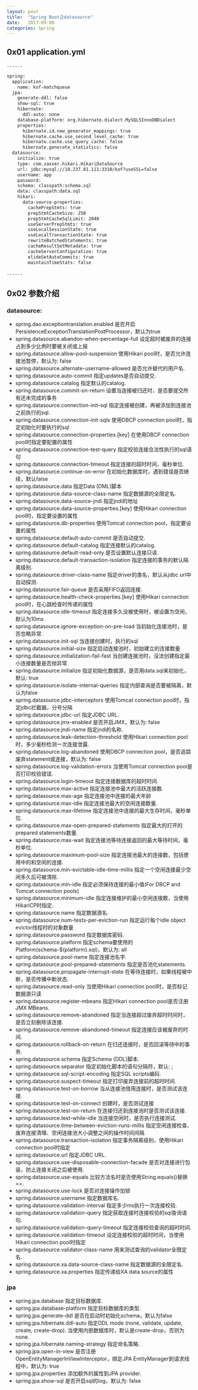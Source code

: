 ```yaml
---
layout: post
title:  "Spring Boot之datasource"
date:   2017-09-08
categories: Spring
---
```


## 0x01 application.yml

```xml
......

spring:
  application:
    name: kof-matchqueue
  jpa:
    generate-ddl: false
    show-sql: true
    hibernate:
      ddl-auto: none
    database-platform: org.hibernate.dialect.MySQL5InnoDBDialect
    properties:
      hibernate.id.new_generator_mappings: true
      hibernate.cache.use_second_level_cache: true
      hibernate.cache.use_query_cache: false
      hibernate.generate_statistics: false
  datasource:
    initialize: true
    type: com.zaxxer.hikari.HikariDataSource
    url: jdbc:mysql://10.237.81.111:3310/kof?useSSL=false
    username: app
    password: 
    schema: classpath:schema.sql
    data: classpath:data.sql
    hikari:
      data-source-properties:
        cachePrepStmts: true
        prepStmtCacheSize: 250
        prepStmtCacheSqlLimit: 2048
        useServerPrepStmts: true
        useLocalSessionState: true
        useLocalTransactionState: true
        rewriteBatchedStatements: true
        cacheResultSetMetadata: true
        cacheServerConfiguration: true
        elideSetAutoCommits: true
        maintainTimeStats: false
		
......
```

## 0x02 参数介绍

### datasource:

* spring.dao.exceptiontranslation.enabled
是否开启PersistenceExceptionTranslationPostProcessor，默认为true
* spring.datasource.abandon-when-percentage-full
设定超时被废弃的连接占到多少比例时要被关闭或上报
* spring.datasource.allow-pool-suspension
使用Hikari pool时，是否允许连接池暂停，默认为: false
* spring.datasource.alternate-username-allowed
是否允许替代的用户名.
* spring.datasource.auto-commit
指定updates是否自动提交.
* spring.datasource.catalog
指定默认的catalog.
* spring.datasource.commit-on-return
设置当连接被归还时，是否要提交所有还未完成的事务
* spring.datasource.connection-init-sql
指定连接被创建，再被添加到连接池之前执行的sql.
* spring.datasource.connection-init-sqls
使用DBCP connection pool时，指定初始化时要执行的sql
* spring.datasource.connection-properties.[key]
在使用DBCP connection pool时指定要配置的属性
* spring.datasource.connection-test-query
指定校验连接合法性执行的sql语句
* spring.datasource.connection-timeout
指定连接的超时时间，毫秒单位.
* spring.datasource.continue-on-error
在初始化数据库时，遇到错误是否继续，默认false
* spring.datasource.data
指定Data (DML)脚本
* spring.datasource.data-source-class-name
指定数据源的全限定名.
* spring.datasource.data-source-jndi
指定jndi的地址
* spring.datasource.data-source-properties.[key]
使用Hikari connection pool时，指定要设置的属性
* spring.datasource.db-properties
使用Tomcat connection pool，指定要设置的属性
* spring.datasource.default-auto-commit
是否自动提交.
* spring.datasource.default-catalog
指定连接默认的catalog.
* spring.datasource.default-read-only
是否设置默认连接只读.
* spring.datasource.default-transaction-isolation
指定连接的事务的默认隔离级别.
* spring.datasource.driver-class-name
指定driver的类名，默认从jdbc url中自动探测.
* spring.datasource.fair-queue
是否采用FIFO返回连接.
* spring.datasource.health-check-properties.[key]
使用Hikari connection pool时，在心跳检查时传递的属性
* spring.datasource.idle-timeout
指定连接多久没被使用时，被设置为空闲，默认为10ms
* spring.datasource.ignore-exception-on-pre-load
当初始化连接池时，是否忽略异常.
* spring.datasource.init-sql
当连接创建时，执行的sql
* spring.datasource.initial-size
指定启动连接池时，初始建立的连接数量
* spring.datasource.initialization-fail-fast
当创建连接池时，没法创建指定最小连接数量是否抛异常
* spring.datasource.initialize
指定初始化数据源，是否用data.sql来初始化，默认: true
* spring.datasource.isolate-internal-queries
指定内部查询是否要被隔离，默认为false
* spring.datasource.jdbc-interceptors
使用Tomcat connection pool时，指定jdbc拦截器，分号分隔
* spring.datasource.jdbc-url
指定JDBC URL.
* spring.datasource.jmx-enabled
是否开启JMX，默认为: false
* spring.datasource.jndi-name
指定jndi的名称.
* spring.datasource.leak-detection-threshold
使用Hikari connection pool时，多少毫秒检测一次连接泄露.
* spring.datasource.log-abandoned
使用DBCP connection pool，是否追踪废弃statement或连接，默认为: false
* spring.datasource.log-validation-errors
当使用Tomcat connection pool是否打印校验错误.
* spring.datasource.login-timeout
指定连接数据库的超时时间.
* spring.datasource.max-active
指定连接池中最大的活跃连接数.
* spring.datasource.max-age
指定连接池中连接的最大年龄
* spring.datasource.max-idle
指定连接池最大的空闲连接数量.
* spring.datasource.max-lifetime
指定连接池中连接的最大生存时间，毫秒单位.
* spring.datasource.max-open-prepared-statements
指定最大的打开的prepared statements数量.
* spring.datasource.max-wait
指定连接池等待连接返回的最大等待时间，毫秒单位.
* spring.datasource.maximum-pool-size
指定连接池最大的连接数，包括使用中的和空闲的连接.
* spring.datasource.min-evictable-idle-time-millis
指定一个空闲连接最少空闲多久后可被清除.
* spring.datasource.min-idle
指定必须保持连接的最小值(For DBCP and Tomcat connection pools)
* spring.datasource.minimum-idle
指定连接维护的最小空闲连接数，当使用HikariCP时指定.
* spring.datasource.name
指定数据源名.
* spring.datasource.num-tests-per-eviction-run
指定运行每个idle object evictor线程时的对象数量
* spring.datasource.password
指定数据库密码.
* spring.datasource.platform
指定schema要使用的Platform(schema-${platform}.sql)，默认为: all
* spring.datasource.pool-name
指定连接池名字.
* spring.datasource.pool-prepared-statements
指定是否池化statements.
* spring.datasource.propagate-interrupt-state
在等待连接时，如果线程被中断，是否传播中断状态.
* spring.datasource.read-only
当使用Hikari connection pool时，是否标记数据源只读
* spring.datasource.register-mbeans
指定Hikari connection pool是否注册JMX MBeans.
* spring.datasource.remove-abandoned
指定当连接超过废弃超时时间时，是否立刻删除该连接.
* spring.datasource.remove-abandoned-timeout
指定连接应该被废弃的时间.
* spring.datasource.rollback-on-return
在归还连接时，是否回滚等待中的事务.
* spring.datasource.schema
指定Schema (DDL)脚本.
* spring.datasource.separator
指定初始化脚本的语句分隔符，默认: ;
* spring.datasource.sql-script-encoding
指定SQL scripts编码.
* spring.datasource.suspect-timeout
指定打印废弃连接前的超时时间.
* spring.datasource.test-on-borrow
当从连接池借用连接时，是否测试该连接.
* spring.datasource.test-on-connect
创建时，是否测试连接
* spring.datasource.test-on-return
在连接归还到连接池时是否测试该连接.
* spring.datasource.test-while-idle
当连接空闲时，是否执行连接测试.
* spring.datasource.time-between-eviction-runs-millis
指定空闲连接检查、废弃连接清理、空闲连接池大小调整之间的操作时间间隔
* spring.datasource.transaction-isolation
指定事务隔离级别，使用Hikari connection pool时指定
* spring.datasource.url
指定JDBC URL.
* spring.datasource.use-disposable-connection-facade
是否对连接进行包装，防止连接关闭之后被使用.
* spring.datasource.use-equals
比较方法名时是否使用String.equals()替换==.
* spring.datasource.use-lock
是否对连接操作加锁
* spring.datasource.username
指定数据库名.
* spring.datasource.validation-interval
指定多少ms执行一次连接校验.
* spring.datasource.validation-query
指定获取连接时连接校验的sql查询语句.
* spring.datasource.validation-query-timeout
指定连接校验查询的超时时间.
* spring.datasource.validation-timeout
设定连接校验的超时时间，当使用Hikari connection pool时指定
* spring.datasource.validator-class-name
用来测试查询的validator全限定名.
* spring.datasource.xa.data-source-class-name
指定数据源的全限定名.
* spring.datasource.xa.properties
指定传递给XA data source的属性

### jpa

* spring.jpa.database
指定目标数据库.
* spring.jpa.database-platform
指定目标数据库的类型.
* spring.jpa.generate-ddl
是否在启动时初始化schema，默认为false
* spring.jpa.hibernate.ddl-auto
指定DDL mode (none, validate, update, create, create-drop). 当使用内嵌数据库时，默认是create-drop，否则为none.
* spring.jpa.hibernate.naming-strategy
指定命名策略.
* spring.jpa.open-in-view
是否注册OpenEntityManagerInViewInterceptor，绑定JPA EntityManager到请求线程中，默认为: true
* spring.jpa.properties
添加额外的属性到JPA provider.
* spring.jpa.show-sql
是否开启sql的log，默认为: false